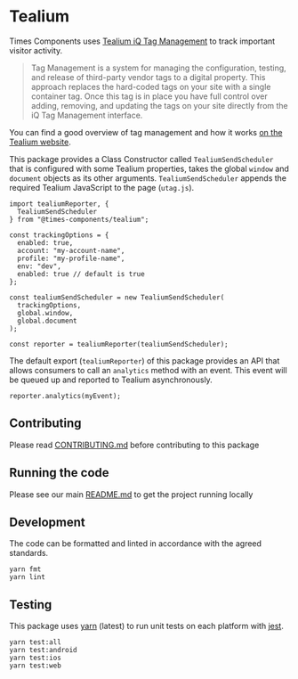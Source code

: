 # Tealium

Times Components uses
[Tealium iQ Tag Management](https://tealium.com/products/tealium-iq-tag-management-system/)
to track important visitor activity.

> Tag Management is a system for managing the configuration, testing, and
> release of third-party vendor tags to a digital property. This approach
> replaces the hard-coded tags on your site with a single container tag. Once
> this tag is in place you have full control over adding, removing, and updating
> the tags on your site directly from the iQ Tag Management interface.

You can find a good overview of tag management and how it works
[on the Tealium website](https://community.tealiumiq.com/t5/iQ-Tag-Management/Tag-Management-Concepts/ta-p/15883).

This package provides a Class Constructor called `TealiumSendScheduler` that is
configured with some Tealium properties, takes the global `window` and
`document` objects as its other arguments. `TealiumSendScheduler` appends the
required Tealium JavaScript to the page (`utag.js`).

```
import tealiumReporter, {
  TealiumSendScheduler
} from "@times-components/tealium";

const trackingOptions = {
  enabled: true,
  account: "my-account-name",
  profile: "my-profile-name",
  env: "dev",
  enabled: true // default is true
};

const tealiumSendScheduler = new TealiumSendScheduler(
  trackingOptions,
  global.window,
  global.document
);

const reporter = tealiumReporter(tealiumSendScheduler);
```

The default export (`tealiumReporter`) of this package provides an API that
allows consumers to call an `analytics` method with an event. This event will be
queued up and reported to Tealium asynchronously.

```
reporter.analytics(myEvent);
```

## Contributing

Please read [CONTRIBUTING.md](./CONTRIBUTING.md) before contributing to this
package

## Running the code

Please see our main [README.md](../README.md) to get the project running locally

## Development

The code can be formatted and linted in accordance with the agreed standards.

```
yarn fmt
yarn lint
```

## Testing

This package uses [yarn](https://yarnpkg.com) (latest) to run unit tests on each
platform with [jest](https://facebook.github.io/jest/).

```
yarn test:all
yarn test:android
yarn test:ios
yarn test:web
```
